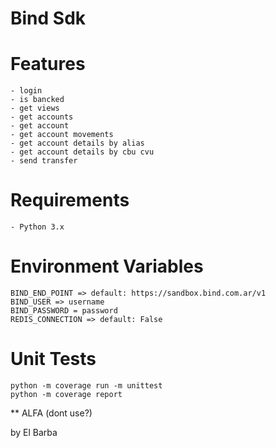 Bind Sdk
=======

Features
========
~~~~~~~~
- login
- is bancked
- get views
- get accounts
- get account
- get account movements
- get account details by alias
- get account details by cbu cvu
- send transfer
~~~~~~~~
Requirements
============
~~~~~~~~~~~~
- Python 3.x
~~~~~~~~~~~~

Environment Variables
=======
~~~~~~~~~~
BIND_END_POINT => default: https://sandbox.bind.com.ar/v1
BIND_USER => username
BIND_PASSWORD = password
REDIS_CONNECTION => default: False
~~~~~~~~~~

Unit Tests
==========
~~~~~~~~~~
python -m coverage run -m unittest
python -m coverage report
~~~~~~~~~~
** ALFA (dont use?)

by El Barba
